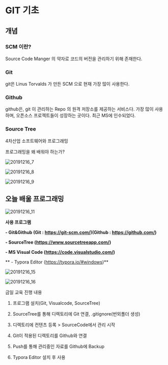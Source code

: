 # **GIT 기초**

## **개념**

### **SCM 이란?**

Source Code Manger 의 약자로 코드의 버전을 관리하기 위해 존재한다.

### **Git**

git은 Linus Torvalds 가 만든 SCM 으로 현재 가장 많이 사용한다.

### **Github**

github은, git 이 관리하는 Repo 의 원격 저장소를 제공하는 서비스다. 가장 많이 사용하며, 오픈소스 프로젝트들이 성장하는 곳이다. 최근 MS에 인수되었다.

### **Source Tree**

4차산업 소프트웨어와  프로그래밍

프로그래밍을 왜 배워야 하는가?



![20191216_7](C:\Users\student\Desktop\교육\2019.12.16\20191216_7.jpg)

![20191216_8](C:\Users\student\Desktop\교육\2019.12.16\20191216_8.jpg)

![20191216_9](C:\Users\student\Desktop\교육\2019.12.16\20191216_9.jpg)

## 오늘 배울 프로그래밍



![20191216_11](C:\Users\student\Desktop\교육\2019.12.16\20191216_11.jpg)

**사용 프로그램**

**- Git&Github (Git : https://git-scm.com/)(Github : https://github.com/)**

**- SourceTree (https://www.sourcetreeapp.com/)**

**- MS Visual Code (https://code.visualstudio.com/)**

**
\- Typora Editor (https://typora.io/#windows)**

![20191216_15](C:\Users\student\Desktop\교육\2019.12.16\20191216_15.jpg)



![20191216_16](C:\Users\student\Desktop\교육\2019.12.16\20191216_16.jpg)

금일 교육 진행 내용

1. 프로그램 설치(Git, Visualcode, SourceTree)

2. SourceTree를 통해 디렉토리에 Git 연결, .gitignore(번외폴더 생성)

3. 디렉토리에 컨텐츠 등록 > SourceCode에서 관리 시작

4. Git이 적용된 디렉토리를 Github와 연결

5. Push를 통해 관리중인 자료를 Github에 Backup

6. Typora Editor 설치 후 사용

